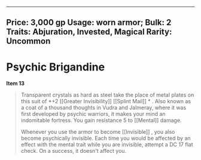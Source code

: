 
---
Price: 3,000 gp
Usage: worn armor;
Bulk: 2
Traits: Abjuration, Invested, Magical
Rarity: Uncommon
---

# Psychic Brigandine

**Item 13**

> Transparent crystals as hard as steel take the place of metal plates on this suit of *+2 [[Greater Invisibility]]  [[Splint Mail]] * . Also known as a coat of a thousand thoughts in Vudra and Jalmeray, where it was first developed by psychic warriors, it makes your mind an indomitable fortress. You gain resistance 5 to [[Mental]] damage.
> 
> Whenever you use the armor to become [[Invisible]] , you also become psychically invisible. Each time you would be affected by an effect with the mental trait while you are invisible, attempt a DC 17 flat check. On a success, it doesn't affect you.





